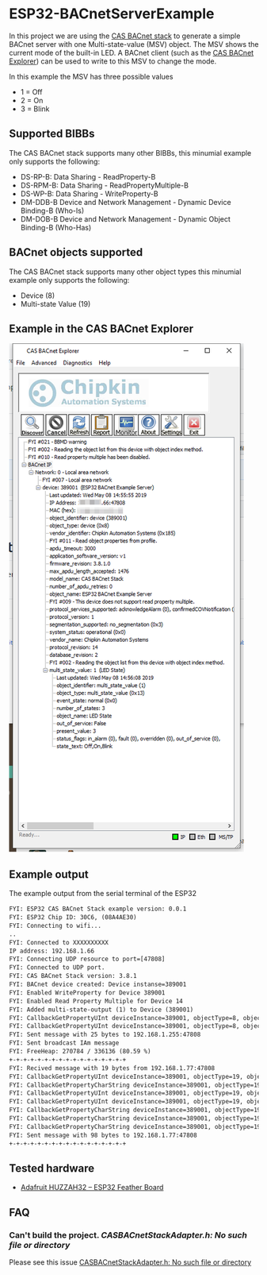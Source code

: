 # ESP32-BACnetServerExample

In this project we are using the [CAS BACnet stack](https://www.bacnetstack.com/) to generate a simple BACnet server with one Multi-state-value (MSV) object. The MSV shows the current mode of the built-in LED. A BACnet client (such as the [CAS BACnet Explorer](https://store.chipkin.com/products/tools/cas-bacnet-explorer)) can be used to write to this MSV to change the mode.

In this example the MSV has three possible values

- 1 = Off
- 2 = On
- 3 = Blink

## Supported BIBBs

The CAS BACnet stack supports many other BIBBs, this minumial example only supports the following:

- DS-RP-B: Data Sharing - ReadProperty-B
- DS-RPM-B: Data Sharing - ReadPropertyMultiple-B
- DS-WP-B: Data Sharing - WriteProperty-B
- DM-DDB-B Device and Network Management - Dynamic Device Binding-B (Who-Is)
- DM-DOB-B Device and Network Management - Dynamic Object Binding-B (Who-Has)

## BACnet objects supported

The CAS BACnet stack supports many other object types this minumial example only supports the following:

- Device (8)
- Multi-state Value (19)

## Example in the CAS BACnet Explorer

![Preview of the CAS BACnet Explorer](/docs/CASBACnetExplorer.png?raw=true "Preview of the CAS BACnet Explorer")

## Example output

The example output from the serial terminal of the ESP32

```txt
FYI: ESP32 CAS BACnet Stack example version: 0.0.1
FYI: ESP32 Chip ID: 30C6, (08A4AE30)
FYI: Connecting to wifi...
..
FYI: Connected to XXXXXXXXXX
IP address: 192.168.1.66
FYI: Connecting UDP resource to port=[47808]
FYI: Connected to UDP port.
FYI: CAS BACnet Stack version: 3.8.1
FYI: BACnet device created: Device instanse=389001
FYI: Enabled WriteProperty for Device 389001
FYI: Enabled Read Property Multiple for Device 14
FYI: Added multi-state-output (1) to Device (389001)
FYI: CallbackGetPropertyUInt deviceInstance=389001, objectType=8, objectInstance=389001, propertyIdentifier=62
FYI: CallbackGetPropertyUInt deviceInstance=389001, objectType=8, objectInstance=389001, propertyIdentifier=120
FYI: Sent message with 25 bytes to 192.168.1.255:47808
FYI: Sent broadcast IAm message
FYI: FreeHeap: 270784 / 336136 (80.59 %)
+-+-+-+-+-+-+-+-+-+-+-+-+-+-+-+-+
FYI: Recived message with 19 bytes from 192.168.1.77:47808
FYI: CallbackGetPropertyUInt deviceInstance=389001, objectType=19, objectInstance=1, propertyIdentifier=74
FYI: CallbackGetPropertyCharString deviceInstance=389001, objectType=19, objectInstance=1, propertyIdentifier=77
FYI: CallbackGetPropertyUInt deviceInstance=389001, objectType=19, objectInstance=1, propertyIdentifier=85
FYI: CallbackGetPropertyUInt deviceInstance=389001, objectType=19, objectInstance=1, propertyIdentifier=110
FYI: CallbackGetPropertyCharString deviceInstance=389001, objectType=19, objectInstance=1, propertyIdentifier=110
FYI: CallbackGetPropertyCharString deviceInstance=389001, objectType=19, objectInstance=1, propertyIdentifier=110
FYI: CallbackGetPropertyCharString deviceInstance=389001, objectType=19, objectInstance=1, propertyIdentifier=110
FYI: Sent message with 98 bytes to 192.168.1.77:47808
+-+-+-+-+-+-+-+-+-+-+-+-+-+-+-+-+

```

## Tested hardware

- [Adafruit HUZZAH32 – ESP32 Feather Board](https://www.adafruit.com/product/3405)

## FAQ

### Can't build the project. *CASBACnetStackAdapter.h: No such file or directory*

Please see this issue [CASBACnetStackAdapter.h: No such file or directory](https://github.com/chipkin/ESP32-BACnetServerExample/issues/1)
